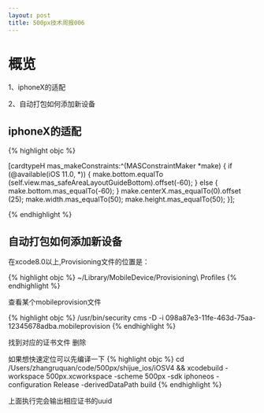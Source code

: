 ```yaml
---
layout: post
title: 500px技术周报006
---
```


# 概览

1、iphoneX的适配

2、自动打包如何添加新设备


## iphoneX的适配

{% highlight objc %}

[cardtypeH mas_makeConstraints:^(MASConstraintMaker *make) {
if (@available(iOS 11.0, *)) {
make.bottom.equalTo (self.view.mas_safeAreaLayoutGuideBottom).offset(-60);
} else {
make.bottom.mas_equalTo(-60);
}
make.centerX.mas_equalTo(0).offset (25);
make.width.mas_equalTo(50);
make.height.mas_equalTo(50);
}];

{% endhighlight %}

## 自动打包如何添加新设备

在xcode8.0以上,Provisioning文件的位置是：

{% highlight objc %}
~/Library/MobileDevice/Provisioning\ Profiles
{% endhighlight %}

查看某个mobileprovision文件

{% highlight objc %}
/usr/bin/security cms -D -i 098a87e3-11fe-463d-75aa-12345678adba.mobileprovision
{% endhighlight %}

找到对应的证书文件 删除

如果想快速定位可以先编译一下
{% highlight objc %}
cd /Users/zhangruquan/code/500px/shijue_ios/iOSV4 && xcodebuild -workspace 500px.xcworkspace -scheme 500px -sdk iphoneos -configuration Release -derivedDataPath build
{% endhighlight %}

上面执行完会输出相应证书的uuid



